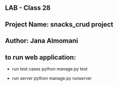 ## LAB - Class 28
## Project Name: snacks_crud project
## Author: Jana Almomani
## to run web application:
- run test cases
    python manage.py test

- run server
    python manage.py runserver